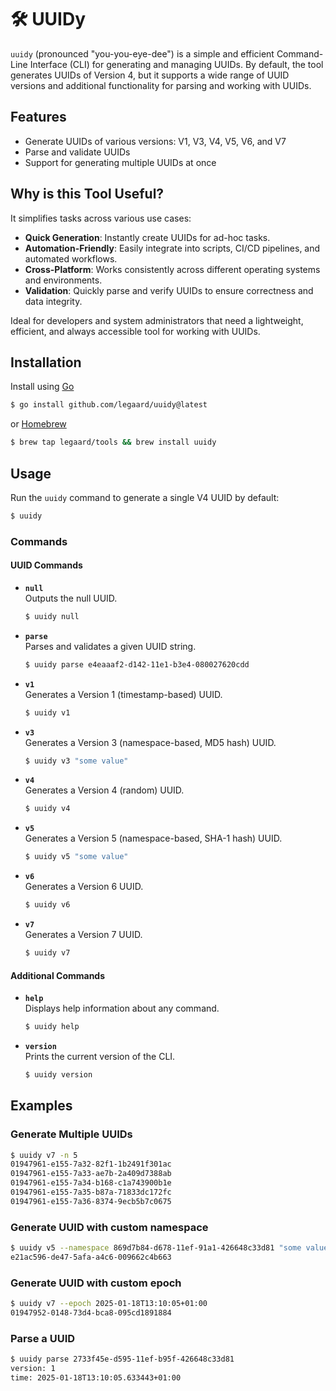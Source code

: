 # 🛠 UUIDy

`uuidy` (pronounced "you-you-eye-dee") is a simple and efficient Command-Line Interface (CLI) for generating and
managing UUIDs. By default, the tool generates UUIDs of Version 4, but it supports a wide range of UUID versions and
additional functionality for parsing and working with UUIDs.

## Features

- Generate UUIDs of various versions: V1, V3, V4, V5, V6, and V7
- Parse and validate UUIDs
- Support for generating multiple UUIDs at once

## Why is this Tool Useful?

It simplifies tasks across various use cases:

- **Quick Generation**: Instantly create UUIDs for ad-hoc tasks.
- **Automation-Friendly**: Easily integrate into scripts, CI/CD pipelines, and automated workflows.
- **Cross-Platform**: Works consistently across different operating systems and environments.
- **Validation**: Quickly parse and verify UUIDs to ensure correctness and data integrity.

Ideal for developers and system administrators that need a lightweight, efficient, and always accessible tool for
working with UUIDs.

## Installation

Install using [Go](https://go.dev/)

```bash
$ go install github.com/legaard/uuidy@latest
```

or [Homebrew](https://brew.sh/)

```bash
$ brew tap legaard/tools && brew install uuidy
```

## Usage

Run the `uuidy` command to generate a single V4 UUID by default:

```bash
$ uuidy
```

### Commands

#### UUID Commands

- **`null`**  
  Outputs the null UUID.

  ```bash
  $ uuidy null
  ```

- **`parse`**  
  Parses and validates a given UUID string.

  ```bash
  $ uuidy parse e4eaaaf2-d142-11e1-b3e4-080027620cdd
  ```

- **`v1`**  
  Generates a Version 1 (timestamp-based) UUID.

  ```bash
  $ uuidy v1
  ```

- **`v3`**  
  Generates a Version 3 (namespace-based, MD5 hash) UUID.

  ```bash
  $ uuidy v3 "some value"
  ```

- **`v4`**  
  Generates a Version 4 (random) UUID. 

  ```bash
  $ uuidy v4
  ```

- **`v5`**  
  Generates a Version 5 (namespace-based, SHA-1 hash) UUID.

  ```bash
  $ uuidy v5 "some value"
  ```

- **`v6`**  
  Generates a Version 6 UUID.

  ```bash
  $ uuidy v6
  ```

- **`v7`**  
  Generates a Version 7 UUID.

  ```bash
  $ uuidy v7
  ```

#### Additional Commands

- **`help`**  
  Displays help information about any command.

  ```bash
  $ uuidy help
  ```

- **`version`**  
  Prints the current version of the CLI.

  ```bash
  $ uuidy version
  ```

## Examples

### Generate Multiple UUIDs

```bash
$ uuidy v7 -n 5
01947961-e155-7a32-82f1-1b2491f301ac
01947961-e155-7a33-ae7b-2a409d7388ab
01947961-e155-7a34-b168-c1a743900b1e
01947961-e155-7a35-b87a-71833dc172fc
01947961-e155-7a36-8374-9ecb5b7c0675
```

### Generate UUID with custom namespace

```bash
$ uuidy v5 --namespace 869d7b84-d678-11ef-91a1-426648c33d81 "some value"
e21ac596-de47-5afa-a4c6-009662c4b663
```

### Generate UUID with custom epoch

```bash
$ uuidy v7 --epoch 2025-01-18T13:10:05+01:00
01947952-0148-73d4-bca8-095cd1891884
```

### Parse a UUID

```bash
$ uuidy parse 2733f45e-d595-11ef-b95f-426648c33d81
version: 1
time: 2025-01-18T13:10:05.633443+01:00
```

